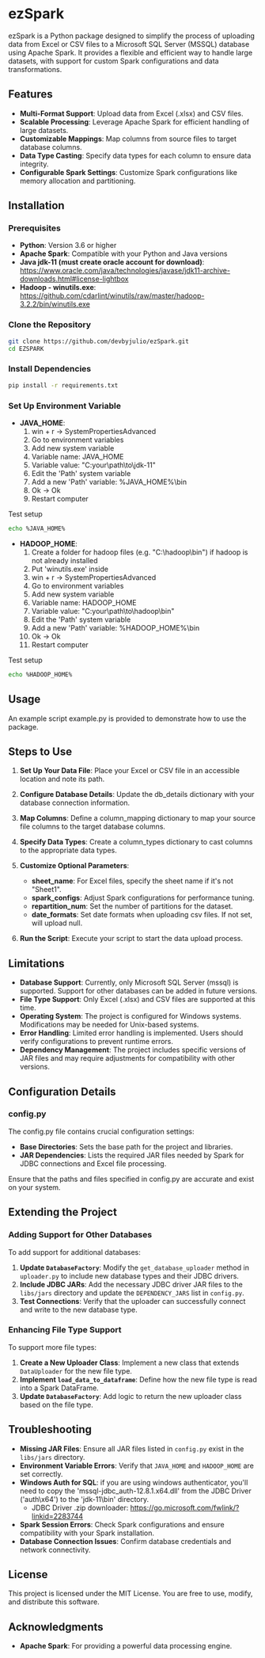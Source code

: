 # ezSpark

ezSpark is a Python package designed to simplify the process of uploading data from Excel or CSV files to a Microsoft SQL Server (MSSQL) database using Apache Spark. It provides a flexible and efficient way to handle large datasets, with support for custom Spark configurations and data transformations.

## Features

- **Multi-Format Support**: Upload data from Excel (.xlsx) and CSV files.
- **Scalable Processing**: Leverage Apache Spark for efficient handling of large datasets.
- **Customizable Mappings**: Map columns from source files to target database columns.
- **Data Type Casting**: Specify data types for each column to ensure data integrity.
- **Configurable Spark Settings**: Customize Spark configurations like memory allocation and partitioning.

## Installation

### Prerequisites

- **Python**: Version 3.6 or higher
- **Apache Spark**: Compatible with your Python and Java versions
- **Java jdk-11 (must create oracle account for download)**: https://www.oracle.com/java/technologies/javase/jdk11-archive-downloads.html#license-lightbox
- **Hadoop - winutils.exe**: https://github.com/cdarlint/winutils/raw/master/hadoop-3.2.2/bin/winutils.exe

### Clone the Repository

```bash
git clone https://github.com/devbyjulio/ezSpark.git
cd EZSPARK
```
### Install Dependencies
```bash
pip install -r requirements.txt
```
### Set Up Environment Variable

- **JAVA_HOME**:
    1. win + r -> SystemPropertiesAdvanced
    2. Go to environment variables
    3. Add new system variable
    4. Variable name: JAVA_HOME
    5. Variable value: "C:your\path\to\jdk-11"
    6. Edit the 'Path' system variable
    7. Add a new 'Path' variable: %JAVA_HOME%\bin
    8. Ok -> Ok
    9. Restart computer

Test setup
```bash
echo %JAVA_HOME%
```

- **HADOOP_HOME**:
    1. Create a folder for hadoop files (e.g. "C:\hadoop\bin") if hadoop is not already installed
    2. Put 'winutils.exe' inside
    3. win + r -> SystemPropertiesAdvanced
    4. Go to environment variables
    5. Add new system variable
    6. Variable name: HADOOP_HOME
    7. Variable value: "C:your\path\to\hadoop\bin"
    8. Edit the 'Path' system variable
    9. Add a new 'Path' variable: %HADOOP_HOME%\bin
    10. Ok -> Ok
    11. Restart computer

Test setup
```bash
echo %HADOOP_HOME%
```

## Usage
An example script example.py is provided to demonstrate how to use the package.

## Steps to Use

1. **Set Up Your Data File**:  Place your Excel or CSV file in an accessible location and note its path.

2. **Configure Database Details**: Update the db_details dictionary with your database connection information.

3. **Map Columns**: Define a column_mapping dictionary to map your source file columns to the target database columns.

4. **Specify Data Types**: Create a column_types dictionary to cast columns to the appropriate data types.

5. **Customize Optional Parameters**:

    - **sheet_name**: For Excel files, specify the sheet name if it's not "Sheet1".
    - **spark_configs**: Adjust Spark configurations for performance tuning.
    - **repartition_num**: Set the number of partitions for the dataset.
    - **date_formats**: Set date formats when uploading csv files. If not set, will upload null.

6. **Run the Script**: Execute your script to start the data upload process.

## Limitations

- **Database Support**: Currently, only Microsoft SQL Server (mssql) is supported. Support for other databases can be added in future versions.
- **File Type Support**: Only Excel (.xlsx) and CSV files are supported at this time.
- **Operating System**: The project is configured for Windows systems. Modifications may be needed for Unix-based systems.
- **Error Handling**: Limited error handling is implemented. Users should verify configurations to prevent runtime errors.
- **Dependency Management**: The project includes specific versions of JAR files and may require adjustments for compatibility with other versions.

## Configuration Details
### config.py

The config.py file contains crucial configuration settings:

- **Base Directories**: Sets the base path for the project and libraries.
- **JAR Dependencies**: Lists the required JAR files needed by Spark for JDBC connections and Excel file processing.

Ensure that the paths and files specified in config.py are accurate and exist on your system.

## Extending the Project

### Adding Support for Other Databases

To add support for additional databases:

1. **Update `DatabaseFactory`**: Modify the `get_database_uploader` method in `uploader.py` to include new database types and their JDBC drivers.
2. **Include JDBC JARs**: Add the necessary JDBC driver JAR files to the `libs/jars` directory and update the `DEPENDENCY_JARS` list in `config.py`.
3. **Test Connections**: Verify that the uploader can successfully connect and write to the new database type.

### Enhancing File Type Support

To support more file types:

1. **Create a New Uploader Class**: Implement a new class that extends `DataUploader` for the new file type.
2. **Implement `load_data_to_dataframe`**: Define how the new file type is read into a Spark DataFrame.
3. **Update `DatabaseFactory`**: Add logic to return the new uploader class based on the file type.

## Troubleshooting

- **Missing JAR Files**: Ensure all JAR files listed in `config.py` exist in the `libs/jars` directory.
- **Environment Variable Errors**: Verify that `JAVA_HOME` and `HADOOP_HOME` are set correctly.
- **Windows Auth for SQL**: if you are using windows authenticator, you'll need to copy the 'mssql-jdbc_auth-12.8.1.x64.dll' from the JDBC Driver ('auth\x64') to the 'jdk-11\bin' directory.
    - JDBC Driver .zip downloader: https://go.microsoft.com/fwlink/?linkid=2283744
- **Spark Session Errors**: Check Spark configurations and ensure compatibility with your Spark installation.
- **Database Connection Issues**: Confirm database credentials and network connectivity.


## License
This project is licensed under the MIT License. You are free to use, modify, and distribute this software.

## Acknowledgments
- **Apache Spark**: For providing a powerful data processing engine.